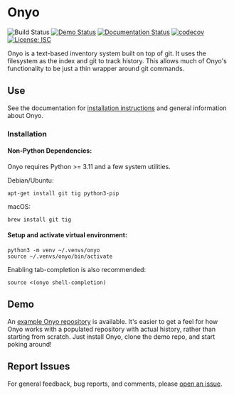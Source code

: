 # Onyo

![Build Status](https://github.com/psyinfra/onyo/actions/workflows/tests.yaml/badge.svg)
[![Demo Status](https://github.com/psyinfra/onyo/actions/workflows/deploy_demo.yaml/badge.svg)](https://github.com/psyinfra/onyo-demo/)
[![Documentation Status](https://readthedocs.org/projects/onyo/badge/?version=latest)](https://onyo.readthedocs.io/en/latest/)
[![codecov](https://codecov.io/gh/psyinfra/onyo/branch/main/graph/badge.svg?token=Z0VGYCHHAR)](https://codecov.io/gh/psyinfra/onyo)
[![License: ISC](https://img.shields.io/badge/License-ISC-blueviolet.svg)](https://opensource.org/licenses/ISC)

Onyo is a text-based inventory system built on top of git. It uses the filesystem as
the index and git to track history. This allows much of Onyo's functionality to
be just a thin wrapper around git commands.

## Use
See the documentation for [installation instructions](https://onyo.readthedocs.io/en/latest/installation.html)
and general information about Onyo.

### Installation

#### Non-Python Dependencies:
Onyo requires Python >= 3.11 and a few system utilities.

Debian/Ubuntu:
```
apt-get install git tig python3-pip
```

macOS:
```
brew install git tig
```

#### Setup and activate virtual environment:
```
python3 -m venv ~/.venvs/onyo
source ~/.venvs/onyo/bin/activate
```

Enabling tab-completion is also recommended:
```
source <(onyo shell-completion)
```

## Demo
An [example Onyo repository](https://github.com/psyinfra/onyo-demo/) is
available. It's easier to get a feel for how Onyo works with a populated
repository with actual history, rather than starting from scratch. Just install
Onyo, clone the demo repo, and start poking around!

## Report Issues
For general feedback, bug reports, and comments, please [open an issue](https://github.com/psyinfra/onyo/issues/new).
